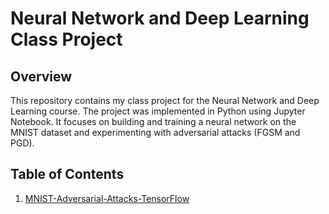 # Neural Network and Deep Learning Class Project

## Overview
This repository contains my class project for the Neural Network and Deep Learning course. The project was implemented in Python using Jupyter Notebook. It focuses on building and training a neural network on the MNIST dataset and experimenting with adversarial attacks (FGSM and PGD).

## Table of Contents
1. [MNIST-Adversarial-Attacks-TensorFlow](FGSM)

